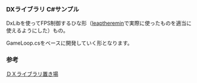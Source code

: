 
### DXライブラリ C#サンプル ###

DxLibを使ってFPS制御するひな形（[leaptheremin](https://africa.denki.numazu-ct.ac.jp/gitbucket/kosensai2014/leaptheremin)で実際に使ったものを適当に使えるようにした）もの。

GameLoop.csをベースに開発していく形となります。

### 参考 ###

[ＤＸライブラリ置き場](http://homepage2.nifty.com/natupaji/DxLib/)
